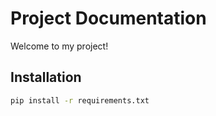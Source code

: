 # Project Documentation
Welcome to my project!

## Installation
```bash
pip install -r requirements.txt

